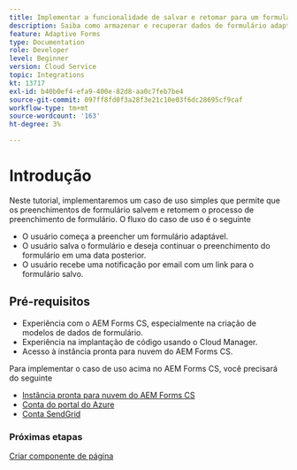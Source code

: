 ```yaml
---
title: Implementar a funcionalidade de salvar e retomar para um formulário adaptável
description: Saiba como armazenar e recuperar dados de formulário adaptáveis da conta de armazenamento do Azure.
feature: Adaptive Forms
type: Documentation
role: Developer
level: Beginner
version: Cloud Service
topic: Integrations
kt: 13717
exl-id: b40b0ef4-efa9-400e-82d8-aa0c7feb7be4
source-git-commit: 097ff8fd0f3a28f3e21c10e03f6dc28695cf9caf
workflow-type: tm+mt
source-wordcount: '163'
ht-degree: 3%

---
```


# Introdução

Neste tutorial, implementaremos um caso de uso simples que permite que os preenchimentos de formulário salvem e retomem o processo de preenchimento de formulário. O fluxo do caso de uso é o seguinte

* O usuário começa a preencher um formulário adaptável.
* O usuário salva o formulário e deseja continuar o preenchimento do formulário em uma data posterior.
* O usuário recebe uma notificação por email com um link para o formulário salvo.

## Pré-requisitos

* Experiência com o AEM Forms CS, especialmente na criação de modelos de dados de formulário.
* Experiência na implantação de código usando o Cloud Manager.
* Acesso à instância pronta para nuvem do AEM Forms CS.

Para implementar o caso de uso acima no AEM Forms CS, você precisará do seguinte

* [Instância pronta para nuvem do AEM Forms CS](https://experienceleague.adobe.com/docs/experience-manager-learn/cloud-service/forms/developing-for-cloud-service/intellij-and-aem-sync.html?lang=en#set-up-aem-author-instance)
* [Conta do portal do Azure](https://portal.azure.com/)
* [Conta SendGrid](https://sendgrid.com/)

### Próximas etapas

[Criar componente de página](./page-component.md)
